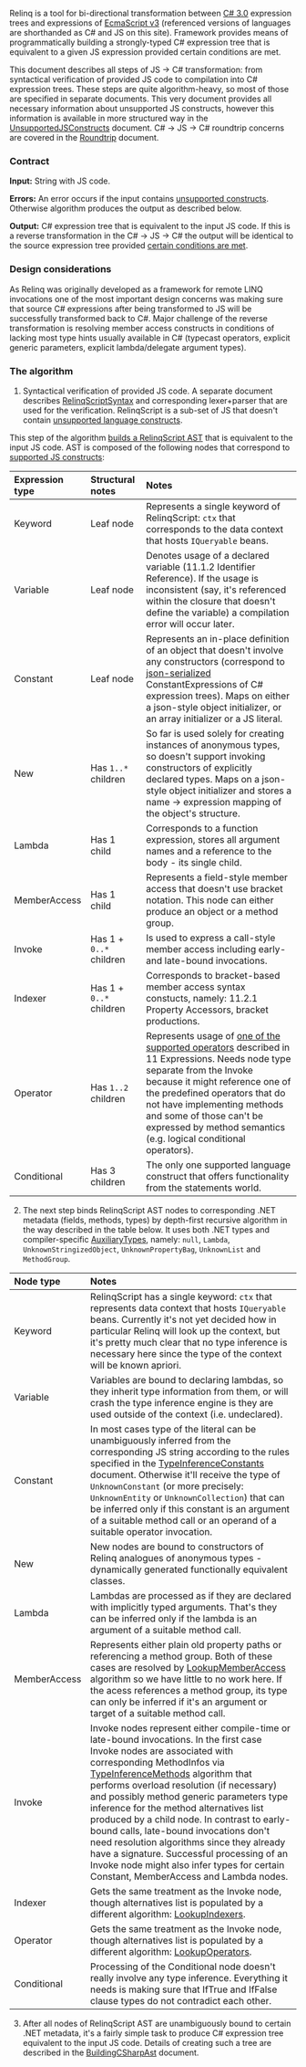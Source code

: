 Relinq is a tool for bi-directional transformation between [C# 3.0](http://download.microsoft.com/download/3/8/8/388e7205-bc10-4226-b2a8-75351c669b09/csharp%20language%20specification.doc) expression trees and expressions of [EcmaScript v3](http://www.ecma-international.org/publications/files/ECMA-ST/Ecma-262.pdf) (referenced versions of languages are shorthanded as C# and JS on this site). Framework provides means of programmatically building a strongly-typed C# expression tree that is equivalent to a given JS expression provided certain conditions are met.

This document describes all steps of JS -> C# transformation: from syntactical verification of provided JS code to compilation into C# expression trees. These steps are quite algorithm-heavy, so most of those are specified in separate documents. This very document provides all necessary information about unsupported JS constructs, however this information is available in more structured way in the [UnsupportedJSConstructs](UnsupportedJSConstructs.md) document. C# -> JS -> C# roundtrip concerns are covered in the [Roundtrip](Roundtrip.md) document.

### Contract ###

**Input:** String with JS code.

**Errors:** An error occurs if the input contains [unsupported constructs](http://code.google.com/p/relinq/wiki/UnsupportedJSConstructs). Otherwise algorithm produces the output as described below.

**Output:** C# expression tree that is equivalent to the input JS code. If this is a reverse transformation in the C# -> JS -> C# the output will be identical to the source expression tree provided [certain conditions are met](http://code.google.com/p/relinq/wiki/Roundtrip).

### Design considerations ###

As Relinq was originally developed as a framework for remote LINQ invocations one of the most important design concerns was making sure that source C# expressions after being transformed to JS will be successfully transformed back to C#. Major challenge of the reverse transformation is resolving member access constructs in conditions of lacking most type hints usually available in C# (typecast operators, explicit generic parameters, explicit lambda/delegate argument types).

### The algorithm ###

1) Syntactical verification of provided JS code. A separate document describes [RelinqScriptSyntax](RelinqScriptSyntax.md) and corresponding lexer+parser that are used for the verification. RelinqScript is a sub-set of JS that doesn't contain [unsupported language constructs](http://code.google.com/p/relinq/wiki/UnsupportedJSConstructs).

This step of the algorithm [builds a RelinqScript AST](http://code.google.com/p/relinq/wiki/BuildingRelinqScriptAst) that is equivalent to the input JS code. AST is composed of the following nodes that correspond to [supported JS constructs](http://code.google.com/p/relinq/wiki/BuildingRelinqScriptAst):

| Expression type | Structural notes | Notes |
|:----------------|:-----------------|:------|
| Keyword | Leaf node | Represents a single keyword of RelinqScript: `ctx` that corresponds to the data context that hosts `IQueryable` beans. |
| Variable | Leaf node | Denotes usage of a declared variable (11.1.2 Identifier Reference). If the usage is inconsistent (say, it's referenced within the closure that doesn't define the variable) a compilation error will occur later. |
| Constant | Leaf node | Represents an in-place definition of an object that doesn't involve any constructors (correspond to [json-serialized](http://code.google.com/p/relinq/wiki/JsonSerialization) ConstantExpressions of C# expression trees). Maps on either a json-style object initializer, or an array initializer or a JS literal. |
| New | Has `1..*` children | So far is used solely for creating instances of anonymous types, so doesn't support invoking constructors of explicitly declared types. Maps on a json-style object initializer and stores a name -> expression mapping of the object's structure. |
| Lambda | Has 1 child | Corresponds to a function expression, stores all argument names and a reference to the body - its single child. |
| MemberAccess | Has 1 child | Represents a field-style member access that doesn't use bracket notation. This node can either produce an object or a method group. |
| Invoke | Has 1 + `0..*` children | Is used to express a call-style member access including early- and late-bound invocations. |
| Indexer | Has 1 + `0..*` children | Corresponds to bracket-based member access syntax constucts, namely: 11.2.1 Property Accessors, bracket productions. |
| Operator | Has `1..2` children | Represents usage of [one of the supported operators](http://code.google.com/p/relinq/wiki/UnsupportedJSConstructs) described in 11 Expressions. Needs node type separate from the Invoke because it might reference one of the predefined operators that do not have implementing methods and some of those can't be expressed by method semantics (e.g. logical conditional operators). |
| Conditional | Has 3 children | The only one supported language construct that offers functionality from the statements world.  |

2) The next step binds RelinqScript AST nodes to corresponding .NET metadata (fields, methods, types) by depth-first recursive algorithm in the way described in the table below. It uses both .NET types and compiler-specific [AuxiliaryTypes](AuxiliaryTypes.md), namely: `null`, `Lambda`, `UnknownStringizedObject`, `UnknownPropertyBag`, `UnknownList` and `MethodGroup`.

| Node type | Notes |
|:----------|:------|
| Keyword | RelinqScript has a single keyword: `ctx` that represents data context that hosts `IQueryable` beans. Currently it's not yet decided how in particular Relinq will look up the context, but it's pretty much clear that no type inference is necessary here since the type of the context will be known apriori. |
| Variable | Variables are bound to declaring lambdas, so they inherit type information from them, or will crash the type inference engine is they are used outside of the context (i.e. undeclared). |
| Constant | In most cases type of the literal can be unambiguously inferred from the corresponding JS string according to the rules specified in the [TypeInferenceConstants](TypeInferenceConstants.md) document. Otherwise it'll receive the type of `UnknownConstant` (or more precisely: `UnknownEntity` or `UnknownCollection`) that can be inferred only if this constant is an argument of a suitable method call or an operand of a suitable operator invocation. |
| New | New nodes are bound to constructors of Relinq analogues of anonymous types - dynamically generated functionally equivalent classes. |
| Lambda | Lambdas are processed as if they are declared with implicitly typed arguments. That's they can be inferred only if the lambda is an argument of a suitable method call. |
| MemberAccess | Represents either plain old property paths or referencing a method group. Both of these cases are resolved by [LookupMemberAccess](LookupMemberAccess.md) algorithm so we have little to no work here. If the acess references a method group, its type can only be inferred if it's an argument or target of a suitable method call. |
| Invoke | Invoke nodes represent either compile-time or late-bound invocations. In the first case Invoke nodes are associated with corresponding MethodInfos via [TypeInferenceMethods](TypeInferenceMethods.md) algorithm that performs overload resolution (if necessary) and possibly method generic parameters type inference for the method alternatives list produced by a child node. In contrast to early-bound calls, late-bound invocations don't need resolution algorithms since they already have a signature. Successful processing of an Invoke node might also infer types for certain Constant, MemberAccess and Lambda nodes. |
| Indexer | Gets the same treatment as the Invoke node, though alternatives list is populated by a different algorithm: [LookupIndexers](LookupIndexers.md). |
| Operator | Gets the same treatment as the Invoke node, though alternatives list is populated by a different algorithm: [LookupOperators](LookupOperators.md). |
| Conditional | Processing of the Conditional node doesn't really involve any type inference. Everything it needs is making sure that IfTrue and IfFalse clause types do not contradict each other. |

3) After all nodes of RelinqScript AST are unambiguously bound to certain .NET metadata, it's a fairly simple task to produce C# expression tree equivalent to the input JS code. Details of creating such a tree are described in the [BuildingCSharpAst](BuildingCSharpAst.md) document.